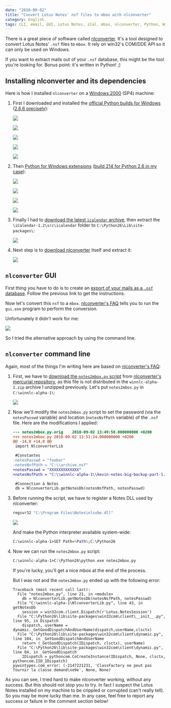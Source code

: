 ```yaml
---
date: "2010-09-02"
title: "Convert Lotus Notes' nsf files to mbox with nlconverter"
category: English
tags: CLI, email, GUI, Lotus Notes, iCal, mbox, nlconverter, Python, Windows, Windows 2000, Mercurial
---
```


There is a great piece of software called [nlconverter](https://code.google.com/p/nlconverter/). It's a tool designed to convert Lotus Notes' `.nsf` files to `mbox`. It rely on win32's COM/DDE API so it can only be used on Windows.

If you want to extract mails out of your `.nsf` database, this might be the tool you're looking for. Bonus point: it's written in Python! ;)

## Installing nlconverter and its dependencies

Here is how I installed `nlconverter` on a [Windows 2000](https://amzn.com/B0006HMWO4/?tag=kevideld-20) (SP4) machine:



  1. First I downloaded and installed the [official Python builds for Windows](https://www.python.org/download/releases/) ([2.6.6 precisely](https://www.python.org/ftp/python/2.6.6/python-2.6.6.msi)):

      ![]({attach}001-python-266-install-on-windows-2000.png)

      ![]({attach}002-python-266-install-on-windows-2000.png)

      ![]({attach}003-python-266-install-on-windows-2000.png)

      ![]({attach}004-python-266-install-on-windows-2000.png)

      ![]({attach}005-python-266-install-on-windows-2000.png)

  2. Then [Python for Windows extensions](https://sourceforge.net/projects/pywin32/) ([build 214 for Python 2.6 in my case](https://sourceforge.net/projects/pywin32/files/pywin32/Build%20214/pywin32-214.win32-py2.6.exe/download)):

      ![]({attach}001-pywin32-214-install-on-windows-2000.png)

      ![]({attach}002-pywin32-214-install-on-windows-2000.png)

      ![]({attach}003-pywin32-214-install-on-windows-2000.png)

      ![]({attach}004-pywin32-214-install-on-windows-2000.png)

  3. Finally I had to [download the latest `icalendar` archive](https://pypi.python.org/pypi/icalendar), then extract the `\iCalendar-1.2\src\icalendar` folder to `C:\Python26\Lib\site-packages\`:

      ![]({attach}extract-icalendar-python-package-on-windows.png)

  4. Next step is to [download nlconverter](https://code.google.com/p/nlconverter/downloads) itself and extract it:

      ![]({attach}nlconverter-install-on-windows.png)

## `nlconverter` GUI

First thing you have to do is to create an [export of your mails as a `.nsf` database]({filename}/2010/how-to-export-backup-lotus-notes-mails.md). Follow the previous link to get the instructions.

Now let's convert this `nsf` to a `mbox`. [nlconverter's FAQ](https://code.google.com/p/nlconverter/wiki/Faq) tells you to run the `gui.exe` program to perform the conversion.

Unfortunately it didn't work for me:

![]({attach}nlconverter-gui-fail.png)

So I tried the alternative approach by using the command line.

## `nlconverter` command line

Again, most of the things I'm writing here are based on [nlconverter's FAQ](https://code.google.com/p/nlconverter/wiki/Faq):

  1. First, we have to [download the `notes2mbox.py` script](https://nlconverter.googlecode.com/hg/notes2mbox.py) from [nlconverter's mercurial repository](https://code.google.com/p/nlconverter/source/browse/), as this file is not distributed in the `winnlc-alpha-1.zip` archive I unzipped previously. Let's put `notes2mbox.py` in `C:\winnlc-alpha-1\`:

      ![]({attach}download-notes2mbox-python-script.png)

  2. Now we'll modify the `notes2mbox.py` script to set the password (via the `notesPasswd` variable) and location (`notesNsfPath` variable) of the `.nsf` file. Here are the modifications I applied:

      ```diff
      --- notes2mbox.py.orig	2010-09-02 13:49:58.000000000 +0200
      +++ notes2mbox.py	2010-09-02 13:51:24.000000000 +0200
      @@ -14,8 +14,8 @@
       import NlconverterLib

       #Constantes
      -notesPasswd = "foobar"
      -notesNsfPath = "C:\\archive.nsf"
      +notesPasswd = "XXXXXXXXXXXXX"
      +notesNsfPath = "C:\\winnlc-alpha-1\\kevin-notes-big-backup-part-1.nsf"

       #Connection à Notes
       db = NlconverterLib.getNotesDb(notesNsfPath, notesPasswd)
      ```

  3. Before running the script, we have to register a Notes DLL used by nlconverter:

      ```bat
      regsvr32 "C:\Program Files\Notes\nlsxbe.dll"
      ```

      ![]({attach}notes-nlsxbe-dll-registered1.png)

      And make the Python interpreter available system-wide:

      ```bat
      C:\winnlc-alpha-1>SET Path=%Path%;C:\Python26
      ```

  4. Now we can run the `notes2mbox.py` script:

      ```bat
      C:\winnlc-alpha-1>C:\Python26\python.exe notes2mbox.py
      ```

      If you're lucky, you'll get a nice mbox at the end of the process.

      But I was not and the `notes2mbox.py` ended up with the following error:

      ```pytb
      Traceback (most recent call last):
        File "notes2mbox.py", line 21, in <module>
          db = NlconverterLib.getNotesDb(notesNsfPath, notesPasswd)
        File "C:\winnlc-alpha-1\NlconverterLib.py", line 43, in getNotesDb
          session = win32com.client.Dispatch(r'Lotus.NotesSession')
        File "C:\Python26\lib\site-packages\win32com\client\__init__.py", line 95, in Dispatch
          dispatch, userName = dynamic._GetGoodDispatchAndUserName(dispatch,userName,clsctx)
        File "C:\Python26\lib\site-packages\win32com\client\dynamic.py", line 104, in _GetGoodDispatchAndUserName
          return (_GetGoodDispatch(IDispatch, clsctx), userName)
        File "C:\Python26\lib\site-packages\win32com\client\dynamic.py", line 84, in _GetGoodDispatch
          IDispatch = pythoncom.CoCreateInstance(IDispatch, None, clsctx, pythoncom.IID_IDispatch)
      pywintypes.com_error: (-2147221231, 'ClassFactory ne peut pas fournir la classe demand\xe9e', None, None)
      ```

As you can see, I tried hard to make nlconverter working, without any success. But this should not stop you to try. In fact I suspect the Lotus Notes installed on my machine to be crippled or corrupted (can't really tell). So you may be more lucky than me. In any case, feel free to report any success or failure in the comment section below!
